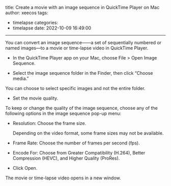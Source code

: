 title: Create a movie with an image sequence in QuickTime Player on Mac
author: xeecos
tags:
  - timelapse
categories:
  - timelapse
date: 2022-10-09 16:49:00
---
You can convert an image sequence——a set of sequentially numbered or named images—to a movie or time-lapse video in QuickTime Player.

* In the QuickTime Player app  on your Mac, choose File > Open Image Sequence.

* Select the image sequence folder in the Finder, then click “Choose media.”

 You can choose to select specific images and not the entire folder.

* Set the movie quality.

 To keep or change the quality of the image sequence, choose any of the following options in the image sequence pop-up menu:

 * Resolution: Choose the frame size.

   Depending on the video format, some frame sizes may not be available.

 * Frame Rate: Choose the number of frames per second (fps).

 * Encode For: Choose from Greater Compatibility (H.264), Better Compression (HEVC), and Higher Quality (ProRes).

* Click Open.

 The movie or time-lapse video opens in a new window.